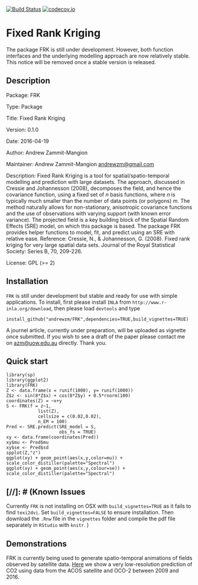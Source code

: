 [![Build Status](https://travis-ci.org/andrewzm/FRK.svg)](https://travis-ci.org/andrewzm/FRK)
[![codecov.io](http://codecov.io/github/andrewzm/FRK/coverage.svg?branch=master)](http://codecov.io/github/andrewzm/FRK?branch=master)


Fixed Rank Kriging
================

The package FRK is still under development. However, both function interfaces and the underlying modelling approach are now relatively stable. This notice will be removed once a stable version is released.

Description
------------

Package: FRK

Type: Package

Title: Fixed Rank Kriging

Version: 0.1.0

Date: 2016-04-19

Author: Andrew Zammit-Mangion

Maintainer: Andrew Zammit-Mangion <andrewzm@gmail.com>

Description: Fixed Rank Kriging is a tool for spatial/spatio-temporal modelling and prediction with large datasets. The approach, discussed in Cressie and Johannesson (2008), decomposes the field, and hence the covariance function, using a fixed set of *n* basis functions, where *n* is typically much smaller than the number of data points (or polygons) *m*. The method naturally allows for non-stationary, anisotropic covariance functions and the use of observations with varying support (with known error variance). The projected field is a
    key building block of the Spatial Random Effects (SRE) model, on which this package is based. The package FRK provides helper functions to model, fit, and predict using an SRE with relative ease. Reference: Cressie, N., & Johannesson, G. (2008). Fixed rank kriging for very large spatial data sets. Journal of the Royal Statistical Society: Series B, 70, 209-226.

License: GPL (>= 2)

Installation 
------------

`FRK` is still under development but stable and ready for use with simple applications. To install, first please install `INLA` from `http://www.r-inla.org/download`, then please load `devtools` and type

    install_github("andrewzm/FRK",dependencies=TRUE,build_vignettes=TRUE)

A journel article, currently under preparation, will be uploaded as vignette once submitted. If you wish to see a draft of the paper please contact me on azm@uow.edu.au directly. Thank you.

Quick start
------------

    library(sp)
    library(ggplot2)
    library(FRK)
    Z <- data.frame(x = runif(1000), y= runif(1000))
    Z$z <- sin(8*Z$x) + cos(8*Z$y) + 0.5*rnorm(100)
    coordinates(Z) = ~x+y
    S <- FRK(f = z~1,
                list(Z),
                cellsize = c(0.02,0.02),
                n_EM = 100)
    Pred <- SRE.predict(SRE_model = S,
                        obs_fs = TRUE)              
    xy <- data.frame(coordinates(Pred))
    xy$mu <- Pred$mu
    xy$se <- Pred$sd
    spplot(Z,"z")
    ggplot(xy) + geom_point(aes(x,y,color=mu)) + scale_color_distiller(palette="Spectral")
    ggplot(xy) + geom_point(aes(x,y,colour=se)) + scale_color_distiller(palette="Spectral")
    
    

[//]: # (Known Issues
------------

Currently `FRK` is not installing on OSX with `build_vignettes=TRUE` as it fails to find `texi2dvi`. Set `build_vignettes=FALSE` to ensure installation. Then download the `.Rnw` file in the `vignettes` folder and compile the pdf file separately in `RStudio` with `knitr`. )


Demonstrations
--------------

FRK is currently being used to generate spatio-temporal animations of fields observed by satellite data. [Here](https://www.youtube.com/watch?v=_kPa8VoeSdM) we show a very low-resolution prediction of CO2 using data from the ACOS satellite and OCO-2 between 2009 and 2016.